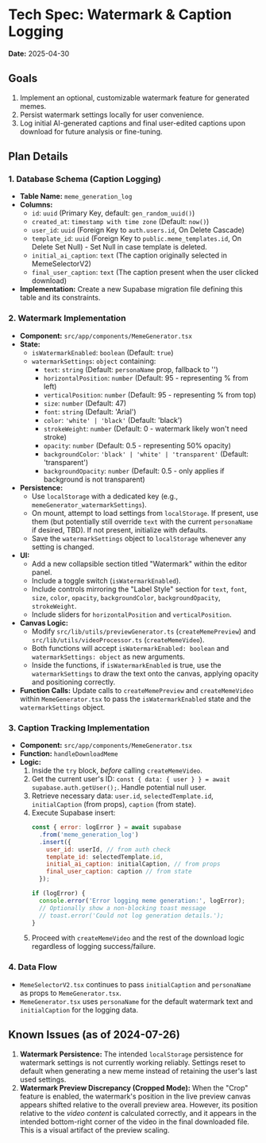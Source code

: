 # Tech Spec: Watermark & Caption Logging

**Date:** 2025-04-30

## Goals

1.  Implement an optional, customizable watermark feature for generated memes.
2.  Persist watermark settings locally for user convenience.
3.  Log initial AI-generated captions and final user-edited captions upon download for future analysis or fine-tuning.

## Plan Details

### 1. Database Schema (Caption Logging)

*   **Table Name:** `meme_generation_log`
*   **Columns:**
    *   `id`: `uuid` (Primary Key, default: `gen_random_uuid()`)
    *   `created_at`: `timestamp with time zone` (Default: `now()`)
    *   `user_id`: `uuid` (Foreign Key to `auth.users.id`, On Delete Cascade)
    *   `template_id`: `uuid` (Foreign Key to `public.meme_templates.id`, On Delete Set Null) - Set Null in case template is deleted.
    *   `initial_ai_caption`: `text` (The caption originally selected in MemeSelectorV2)
    *   `final_user_caption`: `text` (The caption present when the user clicked download)
*   **Implementation:** Create a new Supabase migration file defining this table and its constraints.

### 2. Watermark Implementation

*   **Component:** `src/app/components/MemeGenerator.tsx`
*   **State:**
    *   `isWatermarkEnabled`: `boolean` (Default: `true`)
    *   `watermarkSettings`: `object` containing:
        *   `text`: `string` (Default: `personaName` prop, fallback to '')
        *   `horizontalPosition`: `number` (Default: 95 - representing % from left)
        *   `verticalPosition`: `number` (Default: 95 - representing % from top)
        *   `size`: `number` (Default: 47)
        *   `font`: `string` (Default: 'Arial')
        *   `color`: `'white' | 'black'` (Default: 'black')
        *   `strokeWeight`: `number` (Default: 0 - watermark likely won't need stroke)
        *   `opacity`: `number` (Default: 0.5 - representing 50% opacity)
        *   `backgroundColor`: `'black' | 'white' | 'transparent'` (Default: 'transparent')
        *   `backgroundOpacity`: `number` (Default: 0.5 - only applies if background is not transparent)
*   **Persistence:**
    *   Use `localStorage` with a dedicated key (e.g., `memeGenerator_watermarkSettings`).
    *   On mount, attempt to load settings from `localStorage`. If present, use them (but potentially still override `text` with the current `personaName` if desired, TBD). If not present, initialize with defaults.
    *   Save the `watermarkSettings` object to `localStorage` whenever any setting is changed.
*   **UI:**
    *   Add a new collapsible section titled "Watermark" within the editor panel.
    *   Include a toggle switch (`isWatermarkEnabled`).
    *   Include controls mirroring the "Label Style" section for `text`, `font`, `size`, `color`, `opacity`, `backgroundColor`, `backgroundOpacity`, `strokeWeight`.
    *   Include sliders for `horizontalPosition` and `verticalPosition`.
*   **Canvas Logic:**
    *   Modify `src/lib/utils/previewGenerator.ts` (`createMemePreview`) and `src/lib/utils/videoProcessor.ts` (`createMemeVideo`).
    *   Both functions will accept `isWatermarkEnabled: boolean` and `watermarkSettings: object` as new arguments.
    *   Inside the functions, if `isWatermarkEnabled` is true, use the `watermarkSettings` to draw the text onto the canvas, applying opacity and positioning correctly.
*   **Function Calls:** Update calls to `createMemePreview` and `createMemeVideo` within `MemeGenerator.tsx` to pass the `isWatermarkEnabled` state and the `watermarkSettings` object.

### 3. Caption Tracking Implementation

*   **Component:** `src/app/components/MemeGenerator.tsx`
*   **Function:** `handleDownloadMeme`
*   **Logic:**
    1.  Inside the `try` block, *before* calling `createMemeVideo`.
    2.  Get the current user's ID: `const { data: { user } } = await supabase.auth.getUser();`. Handle potential null user.
    3.  Retrieve necessary data: `user.id`, `selectedTemplate.id`, `initialCaption` (from props), `caption` (from state).
    4.  Execute Supabase insert:
        ```javascript
        const { error: logError } = await supabase
          .from('meme_generation_log')
          .insert({
            user_id: userId, // from auth check
            template_id: selectedTemplate.id,
            initial_ai_caption: initialCaption, // from props
            final_user_caption: caption // from state
          });

        if (logError) {
          console.error('Error logging meme generation:', logError);
          // Optionally show a non-blocking toast message
          // toast.error('Could not log generation details.');
        }
        ```
    5.  Proceed with `createMemeVideo` and the rest of the download logic regardless of logging success/failure.

### 4. Data Flow

*   `MemeSelectorV2.tsx` continues to pass `initialCaption` and `personaName` as props to `MemeGenerator.tsx`.
*   `MemeGenerator.tsx` uses `personaName` for the default watermark text and `initialCaption` for the logging data. 

## Known Issues (as of 2024-07-26)

1.  **Watermark Persistence:** The intended `localStorage` persistence for watermark settings is not currently working reliably. Settings reset to default when generating a new meme instead of retaining the user's last used settings.
2.  **Watermark Preview Discrepancy (Cropped Mode):** When the "Crop" feature is enabled, the watermark's position in the live preview canvas appears shifted relative to the overall preview area. However, its position relative to the *video content* is calculated correctly, and it appears in the intended bottom-right corner of the video in the final downloaded file. This is a visual artifact of the preview scaling. 